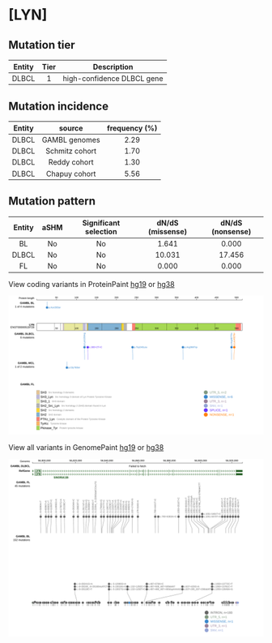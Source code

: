 # [LYN]

## Mutation tier

|Entity|Tier|Description               |
|:------:|:----:|--------------------------|
|DLBCL |1   |high-confidence DLBCL gene|
## Mutation incidence

|Entity|source        |frequency (%)|
|:------:|:--------------:|:-------------:|
|DLBCL |GAMBL genomes |2.29         |
|DLBCL |Schmitz cohort|1.70         |
|DLBCL |Reddy cohort  |1.30         |
|DLBCL |Chapuy cohort |5.56         |

## Mutation pattern

|Entity|aSHM|Significant selection|dN/dS (missense)|dN/dS (nonsense)|
|:------:|:----:|:---------------------:|:----------------:|:----------------:|
|BL    |No  |No                   | 1.641          | 0.000          |
|DLBCL |No  |No                   |10.031          |17.456          |
|FL    |No  |No                   | 0.000          | 0.000          |



View coding variants in ProteinPaint [hg19](https://www.bcgsc.ca/downloads/morinlab/GAMBL/test/genes/LYN_protein.html)  or [hg38](https://www.bcgsc.ca/downloads/morinlab/GAMBL/test/genes/LYN_protein_hg38.html)

![image](images/proteinpaint/LYN_ENST00000519728.svg)

View all variants in GenomePaint [hg19](https://www.bcgsc.ca/downloads/morinlab/GAMBL/test/genes/LYN.html)  or [hg38](https://www.bcgsc.ca/downloads/morinlab/GAMBL/test/genes/LYN_hg38.html)

![image](images/proteinpaint/LYN.svg)
